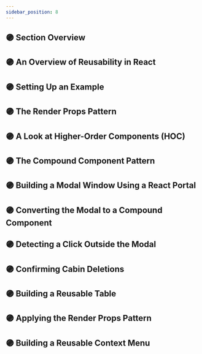 ```yaml
---
sidebar_position: 8
---
```


## 🟣 Section Overview

## 🟣 An Overview of Reusability in React

## 🟣 Setting Up an Example

## 🟣 The Render Props Pattern

## 🟣 A Look at Higher-Order Components (HOC)

## 🟣 The Compound Component Pattern

## 🟣 Building a Modal Window Using a React Portal

## 🟣 Converting the Modal to a Compound Component

## 🟣 Detecting a Click Outside the Modal

## 🟣 Confirming Cabin Deletions

## 🟣 Building a Reusable Table

## 🟣 Applying the Render Props Pattern

## 🟣 Building a Reusable Context Menu
